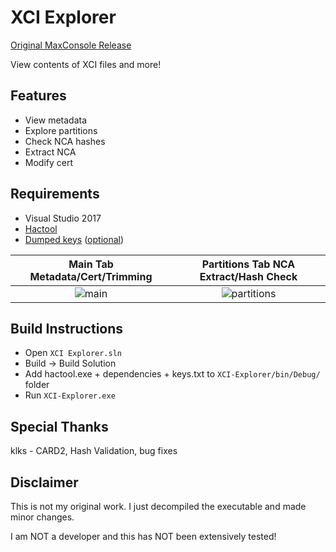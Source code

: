# XCI Explorer

[Original MaxConsole Release](https://www.maxconsole.com/threads/exclusive-xci-explorer-released-for-switch-game-cartridge-backups.47046/)

View contents of XCI files and more!

## Features
* View metadata
* Explore partitions
* Check NCA hashes
* Extract NCA
* Modify cert

## Requirements
* Visual Studio 2017
* [Hactool](https://github.com/SciresM/hactool/releases)
* [Dumped keys](https://gbatemp.net/threads/how-to-get-switch-keys-for-hactool-xci-decrypting.506978/) ([optional](https://github.com/StudentBlake/XCI-Explorer/releases/download/v1.0.0.0/Get-keys.txt.bat))

Main Tab Metadata/Cert/Trimming | Partitions Tab NCA Extract/Hash Check
:-------------------------:|:-------------------------:
![main](https://imgur.com/NdYOcgW.jpg) | ![partitions](https://imgur.com/ehPoPWB.jpg)

## Build Instructions
* Open `XCI Explorer.sln`
* Build -> Build Solution
* Add hactool.exe + dependencies + keys.txt to `XCI-Explorer/bin/Debug/` folder
* Run `XCI-Explorer.exe`

## Special Thanks
klks - CARD2, Hash Validation, bug fixes

## Disclaimer
This is not my original work. I just decompiled the executable and made minor changes.

I am NOT a developer and this has NOT been extensively tested!